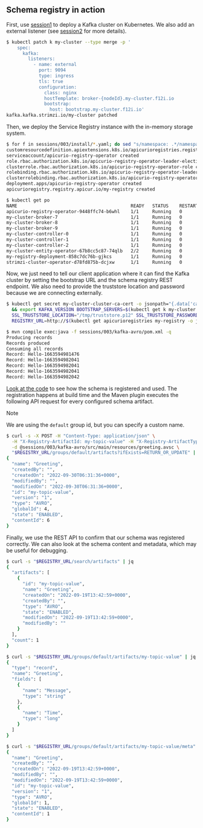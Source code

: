 ## Schema registry in action

First, use [session1](/sessions/001) to deploy a Kafka cluster on Kubernetes.
We also add an external listener (see [session2](/sessions/002) for more details).

```sh
$ kubectl patch k my-cluster --type merge -p '
    spec:
      kafka:
        listeners:
          - name: external
            port: 9094
            type: ingress
            tls: true
            configuration:
              class: nginx
              hostTemplate: broker-{nodeId}.my-cluster.f12i.io
              bootstrap:
                host: bootstrap.my-cluster.f12i.io'
kafka.kafka.strimzi.io/my-cluster patched
```

Then, we deploy the Service Registry instance with the in-memory storage system.

```sh
$ for f in sessions/003/install/*.yaml; do sed "s/namespace: .*/namespace: $NAMESPACE/g" $f | kubectl create -f - ; done
customresourcedefinition.apiextensions.k8s.io/apicurioregistries.registry.apicur.io created
serviceaccount/apicurio-registry-operator created
role.rbac.authorization.k8s.io/apicurio-registry-operator-leader-election-role created
clusterrole.rbac.authorization.k8s.io/apicurio-registry-operator-role created
rolebinding.rbac.authorization.k8s.io/apicurio-registry-operator-leader-election-rolebinding created
clusterrolebinding.rbac.authorization.k8s.io/apicurio-registry-operator-rolebinding created
deployment.apps/apicurio-registry-operator created
apicurioregistry.registry.apicur.io/my-registry created

$ kubectl get po
NAME                                          READY   STATUS    RESTARTS   AGE
apicurio-registry-operator-9448ffc74-b6whl    1/1     Running   0          69s
my-cluster-broker-7                           1/1     Running   0          4m54s
my-cluster-broker-8                           1/1     Running   0          4m27s
my-cluster-broker-9                           1/1     Running   0          5m19s
my-cluster-controller-0                       1/1     Running   0          7m32s
my-cluster-controller-1                       1/1     Running   0          7m32s
my-cluster-controller-2                       1/1     Running   0          7m32s
my-cluster-entity-operator-67b8cc5c87-74qlb   2/2     Running   0          6m59s
my-registry-deployment-858c7dc76b-gjkcs       1/1     Running   0          66s
strimzi-cluster-operator-d78fd875b-dcjxw      1/1     Running   0          8m36s
```

Now, we just need to tell our client application where it can find the Kafka cluster by setting the bootstrap URL and the schema registry REST endpoint.
We also need to provide the truststore location and password because we are connecting externally.

```sh
$ kubectl get secret my-cluster-cluster-ca-cert -o jsonpath="{.data['ca\.p12']}" | base64 -d >/tmp/truststore.p12 \
  && export KAFKA_VERSION BOOTSTRAP_SERVERS=$(kubectl get k my-cluster -o yaml | yq '.status.listeners.[] | select(.name == "external").bootstrapServers') \
  SSL_TRUSTSTORE_LOCATION="/tmp/truststore.p12" SSL_TRUSTSTORE_PASSWORD=$(kubectl get secret my-cluster-cluster-ca-cert -o jsonpath="{.data['ca\.password']}" | base64 -d) \
  REGISTRY_URL=http://$(kubectl get apicurioregistries my-registry -o jsonpath="{.status.info.host}")/apis/registry/v2 TOPIC_NAME="my-topic" ARTIFACT_GROUP="default"

$ mvn compile exec:java -f sessions/003/kafka-avro/pom.xml -q
Producing records
Records produced
Consuming all records
Record: Hello-1663594981476
Record: Hello-1663594982041
Record: Hello-1663594982041
Record: Hello-1663594982041
Record: Hello-1663594982042
```

[Look at the code](/sessions/003/kafka-avro/src/main/java/it/fvaleri/example/Main.java) to see how the schema is registered and used.
The registration happens at build time and the Maven plugin executes the following API request for every configured schema artifact.

> [!NOTE]  
> We are using the `default` group id, but you can specify a custom name.

```sh
$ curl -s -X POST -H "Content-Type: application/json" \
  -H "X-Registry-ArtifactId: my-topic-value" -H "X-Registry-ArtifactType: AVRO" \
  -d @sessions/003/kafka-avro/src/main/resources/greeting.avsc \
  "$REGISTRY_URL/groups/default/artifacts?ifExists=RETURN_OR_UPDATE" | jq
{
  "name": "Greeting",
  "createdBy": "",
  "createdOn": "2022-09-30T06:31:36+0000",
  "modifiedBy": "",
  "modifiedOn": "2022-09-30T06:31:36+0000",
  "id": "my-topic-value",
  "version": "1",
  "type": "AVRO",
  "globalId": 4,
  "state": "ENABLED",
  "contentId": 6
}
```

Finally, we use the REST API to confirm that our schema was registered correctly.
We can also look at the schema content and metadata, which may be useful for debugging.

```sh
$ curl -s "$REGISTRY_URL/search/artifacts" | jq
{
  "artifacts": [
    {
      "id": "my-topic-value",
      "name": "Greeting",
      "createdOn": "2022-09-19T13:42:59+0000",
      "createdBy": "",
      "type": "AVRO",
      "state": "ENABLED",
      "modifiedOn": "2022-09-19T13:42:59+0000",
      "modifiedBy": ""
    }
  ],
  "count": 1
}

$ curl -s "$REGISTRY_URL/groups/default/artifacts/my-topic-value" | jq
{
  "type": "record",
  "name": "Greeting",
  "fields": [
    {
      "name": "Message",
      "type": "string"
    },
    {
      "name": "Time",
      "type": "long"
    }
  ]
}

$ curl -s "$REGISTRY_URL/groups/default/artifacts/my-topic-value/meta" | jq
{
  "name": "Greeting",
  "createdBy": "",
  "createdOn": "2022-09-19T13:42:59+0000",
  "modifiedBy": "",
  "modifiedOn": "2022-09-19T13:42:59+0000",
  "id": "my-topic-value",
  "version": "1",
  "type": "AVRO",
  "globalId": 1,
  "state": "ENABLED",
  "contentId": 1
}
```
